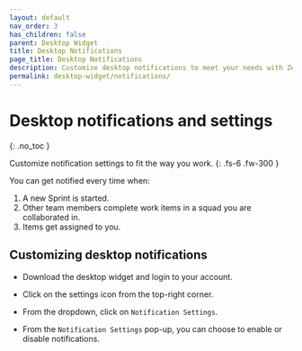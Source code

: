 ```yaml
---
layout: default
nav_order: 3
has_children: false
parent: Desktop Widget
title: Desktop Notifications
page_title: Desktop Notifications
description: Customize desktop notifications to meet your needs with Zepel's Desktop Widget.
permalink: desktop-widget/notifications/
---
```

# Desktop notifications and settings
{: .no_toc }

Customize notification settings to fit the way you work.
{: .fs-6 .fw-300 }

You can get notified every time when:
1. A new Sprint is started.
2. Other team members complete work items in a squad you are collaborated in.
3. Items get assigned to you.

## Customizing desktop notifications

- Download the desktop widget and login to your account.

- Click on the settings icon from the top-right corner.

- From the dropdown, click on ```Notification Settings```.

- From the ```Notification Settings``` pop-up, you can choose to enable or disable notifications.
